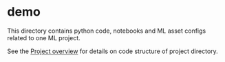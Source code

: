 # demo

This directory contains python code, notebooks and ML asset configs related to one ML project.

See the [Project overview](../docs/project-overview.md) for details on code structure of project directory.